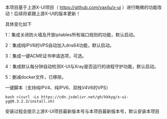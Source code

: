 本项目基于上游X-UI项目（ https://github.com/vaxilu/x-ui ）进行略微的功能改动！后续将紧跟上游X-UI的版本更新！

具体变化如下

1：集成关闭防火墙及开放iptables所有端口规则的功能，默认启动。

2：集成纯IPV6的VPS自动加入dns64功能，默认启动。

3：集成一键ACME证书申请选项，可选。

4：集成默认每分钟自动检测X-UI与Xray是否运行的进程守护功能，默认启动。

5：删减docker文件，已移除。

一键脚本（支持纯IPV4、纯IPV6、双栈V4V6的VPS）

```
bash <(curl -Ls https://cdn.jsdelivr.net/gh/kkkyg/x-ui-yg@0.3.2.3/install.sh)
```

安装过程会提示上游X-UI项目最新版本号与本项目最新版本号，默认安装本项目
